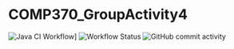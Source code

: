 # COMP370_GroupActivity4

![Java CI Workflow](https://github.com/<jmartinez-29>/<COMP370_GroupActivity4>/actions/workflows/maven.yml/badge.svg)]
![Workflow Status](https://img.shields.io/github/workflow/status/jmartinez-29/COMP370_GroupActivity4/Java%20CI%20with%20Maven)
![GitHub commit activity](https://img.shields.io/github/commit-activity/w/jmartinez-29/COMP370_GroupActivity4)
